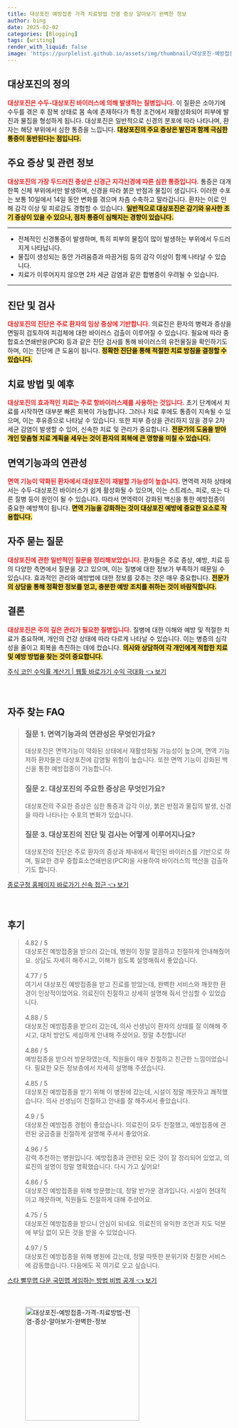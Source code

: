 ```yaml
---
title: 대상포진 예방접종 가격 치료방법 전염 증상 알아보기 완벽한 정보
author: bing
date: 2025-02-02
categories: [Blogging]
tags: [writing]
render_with_liquid: false
image: 'https://purplelist.github.io/assets/img/thumbnail/대상포진-예방접종-가격-치료방법-전염-증상-알아보기-완벽한-정보.webp'
---
```



<h2 id='대상포진의 정의'>대상포진의 정의</h2>

<p><b><span style="color: #ee2323;">대상포진은 수두-대상포진 바이러스에 의해 발생하는 질병입니다.</span></b> 이 질환은 소아기에 수두를 겪은 후 잠복 상태로 몸 속에 존재하다가 특정 조건에서 재활성화되어 피부에 발진과 물집을 형성하게 됩니다. 대상포진은 일반적으로 신경의 분포에 따라 나타나며, 환자는 해당 부위에서 심한 통증을 느낍니다. <b><span style="background-color: #ffe066;">대상포진의 주요 증상은 발진과 함께 극심한 통증이 동반된다는 점입니다.</span></b></p>

<h2 id='주요 증상 및 관련 정보'>주요 증상 및 관련 정보</h2>

<p><b><span style="color: #ee2323;">대상포진의 가장 두드러진 증상은 신경근 지각신경에 따른 심한 통증입니다.</span></b> 통증은 대개 한쪽 신체 부위에서만 발생하며, 신경을 따라 붉은 반점과 물집이 생깁니다. 이러한 수포는 보통 10일에서 14일 동안 변화를 겪으며 차츰 수축하고 말라갑니다. 환자는 이로 인해 감각 이상 및 피로감도 경험할 수 있습니다. <b><span style="background-color: #ffe066;">일반적으로 대상포진은 감기와 유사한 초기 증상이 있을 수 있으나, 점차 통증이 심해지는 경향이 있습니다.</span></b></p>

<hr />

<ul>
    <li>전체적인 신경통증이 발생하며, 특히 피부의 물집이 많이 발생하는 부위에서 두드러지게 나타납니다.</li>
    <li>물집이 생성되는 동안 가려움증과 따끔거림 등의 감각 이상이 함께 나타날 수 있습니다.</li>
    <li>치료가 이루어지지 않으면 2차 세균 감염과 같은 합병증이 우려될 수 있습니다.</li>
</ul>

<hr />

<h2 id='진단 및 검사'>진단 및 검사</h2>

<p><b><span style="color: #ee2323;">대상포진의 진단은 주로 환자의 임상 증상에 기반합니다.</span></b> 의료진은 환자의 병력과 증상을 면밀히 검토하여 피검체에 대한 바이러스 검출이 이루어질 수 있습니다. 필요에 따라 중합효소연쇄반응(PCR) 등과 같은 진단 검사를 통해 바이러스의 유전물질을 확인하기도 하며, 이는 진단에 큰 도움이 됩니다. <b><span style="background-color: #ffe066;">정확한 진단을 통해 적절한 치료 방침을 결정할 수 있습니다.</span></b></p>

<h2 id='치료 방법 및 예후'>치료 방법 및 예후</h2>

<p><b><span style="color: #ee2323;">대상포진의 효과적인 치료는 주로 항바이러스제를 사용하는 것입니다.</span></b> 초기 단계에서 치료를 시작하면 대부분 빠른 회복이 가능합니다. 그러나 치료 후에도 통증이 지속될 수 있으며, 이는 후유증으로 나타날 수 있습니다. 또한 피부 증상을 관리하지 않을 경우 2차 세균 감염이 발생할 수 있어, 신속한 치료 및 관리가 중요합니다. <b><span style="background-color: #ffe066;">전문가의 도움을 받아 개인 맞춤형 치료 계획을 세우는 것이 환자의 회복에 큰 영향을 미칠 수 있습니다.</span></b></p>

<h2 id='면역기능과의 연관성'>면역기능과의 연관성</h2>

<p><b><span style="color: #ee2323;">면역 기능이 약화된 환자에서 대상포진이 재발할 가능성이 높습니다.</span></b> 면역력 저하 상태에서는 수두-대상포진 바이러스가 쉽게 활성화될 수 있으며, 이는 스트레스, 피로, 또는 다른 질병 등이 원인이 될 수 있습니다. 따라서 면역력이 강화된 백신을 통한 예방접종이 중요한 예방책이 됩니다. <b><span style="background-color: #ffe066;">면역 기능을 강화하는 것이 대상포진 예방에 중요한 요소로 작용합니다.</span></b></p>

<h2 id='자주 묻는 질문'>자주 묻는 질문</h2>

<p><b><span style="color: #ee2323;">대상포진에 관한 일반적인 질문을 정리해보았습니다.</span></b> 환자들은 주로 증상, 예방, 치료 등의 다양한 측면에서 질문을 갖고 있으며, 이는 질병에 대한 정보가 부족하기 때문일 수 있습니다. 효과적인 관리와 예방법에 대한 정보를 갖추는 것은 매우 중요합니다. <b><span style="background-color: #ffe066;">전문가의 상담을 통해 정확한 정보를 얻고, 충분한 예방 조치를 취하는 것이 바람직합니다.</span></b></p>

<h2 id='결론'>결론</h2>

<p><b><span style="color: #ee2323;">대상포진은 주의 깊은 관리가 필요한 질병입니다.</span></b> 질병에 대한 이해와 예방 및 적절한 치료가 중요하며, 개인의 건강 상태에 따라 다르게 나타날 수 있습니다. 이는 병증의 심각성을 줄이고 회복을 촉진하는 데에 컸습니다. <b><span style="background-color: #ffe066;">의사와 상담하여 각 개인에게 적합한 치료 및 예방 방법을 찾는 것이 중요합니다.</span></b></p>


<p><a class="click-button" title="주식 코인 수익률 계산기 | 웹툴 바로가기 수익 극대화" href="https://purplelist.github.io/posts/%EC%A3%BC%EC%8B%9D-%EC%BD%94%EC%9D%B8-%EC%88%98%EC%9D%B5%EB%A5%A0-%EA%B3%84%EC%82%B0%EA%B8%B0-%EC%9B%B9%ED%88%B4-%EB%B0%94%EB%A1%9C%EA%B0%80%EA%B8%B0-%EC%88%98%EC%9D%B5-%EA%B7%B9%EB%8C%80%ED%99%94/" rel="dofollow">주식 코인 수익률 계산기 | 웹툴 바로가기 수익 극대화 👈 보기</a></p><br>
<h2 id='자주_찾는_FAQ'>자주 찾는 FAQ</h2>
<div itemscope="" itemtype="https://schema.org/FAQPage"> 
<blockquote> 
<div itemscope="" itemprop="mainEntity" itemtype="https://schema.org/Question"> 
<h3 itemprop="name">질문 1. 면역기능과의 연관성은 무엇인가요?</h3> 
<div itemscope="" itemprop="acceptedAnswer" itemtype="https://schema.org/Answer"> 
<span itemprop="text"> 
<p>대상포진은 면역기능이 약화된 상태에서 재활성화될 가능성이 높으며, 면역 기능 저하 환자들은 대상포진에 감염될 위험이 높습니다. 또한 면역 기능이 강화된 백신을 통한 예방접종이 가능합니다.</p> 
</span> 
</div> 
</div> 
<div itemscope="" itemprop="mainEntity" itemtype="https://schema.org/Question"> 
<h3 itemprop="name">질문 2. 대상포진의 주요한 증상은 무엇인가요?</h3> 
<div itemscope="" itemprop="acceptedAnswer" itemtype="https://schema.org/Answer"> 
<span itemprop="text"> 
<p>대상포진의 주요한 증상은 심한 통증과 감각 이상, 붉은 반점과 물집의 발생, 신경을 따라 나타나는 수포의 변화가 있습니다.</p> 
</span> 
</div> 
</div> 
<div itemscope="" itemprop="mainEntity" itemtype="https://schema.org/Question"> 
<h3 itemprop="name">질문 3. 대상포진의 진단 및 검사는 어떻게 이루어지나요?</h3> 
<div itemscope="" itemprop="acceptedAnswer" itemtype="https://schema.org/Answer"> 
<span itemprop="text"> 
<p>대상포진의 진단은 주로 환자의 증상과 체내에서 확인된 바이러스를 기반으로 하며, 필요한 경우 중합효소연쇄반응(PCR)을 사용하여 바이러스의 핵산을 검출하기도 합니다.</p> 
</span> 
</div> 
</div> 
</blockquote> 
</div>
<p><a class="click-button" title="종로구청 홈페이지 바로가기 신속 접근" href="https://purplelist.github.io/posts/%EC%A2%85%EB%A1%9C%EA%B5%AC%EC%B2%AD-%ED%99%88%ED%8E%98%EC%9D%B4%EC%A7%80-%EB%B0%94%EB%A1%9C%EA%B0%80%EA%B8%B0-%EC%8B%A0%EC%86%8D-%EC%A0%91%EA%B7%BC/" rel="dofollow">종로구청 홈페이지 바로가기 신속 접근 👈 보기</a></p><br>
<h2 id='후기'>후기</h2>
<div itemscope itemtype="https://schema.org/Product">
  <blockquote>
  <div itemprop="review" itemscope itemtype="https://schema.org/Review">
      <div itemprop="reviewRating" itemscope itemtype="https://schema.org/Rating"> <span itemprop="ratingValue">4.82</span> / <span itemprop="bestRating">5</span> </div>
      <span itemprop="reviewBody">대상포진 예방접종을 받으러 갔는데, 병원이 정말 깔끔하고 친절하게 안내해줬어요. 상담도 자세히 해주시고, 이해가 쉽도록 설명해줘서 좋았습니다.</span>
  </div>
  <br>
  <div itemprop="review" itemscope itemtype="https://schema.org/Review">
      <div itemprop="reviewRating" itemscope itemtype="https://schema.org/Rating"> <span itemprop="ratingValue">4.77</span> / <span itemprop="bestRating">5</span> </div>
      <span itemprop="reviewBody">여기서 대상포진 예방접종을 받고 진료를 받았는데, 완벽한 서비스와 깨끗한 환경이 인상적이었어요. 의료진이 친절하고 상세히 설명해 줘서 안심할 수 있었습니다.</span>
  </div>
  <br>
  <div itemprop="review" itemscope itemtype="https://schema.org/Review">
      <div itemprop="reviewRating" itemscope itemtype="https://schema.org/Rating"> <span itemprop="ratingValue">4.88</span> / <span itemprop="bestRating">5</span> </div>
      <span itemprop="reviewBody">대상포진 예방접종을 받으러 갔는데, 의사 선생님이 환자의 상태를 잘 이해해 주시고, 대처 방안도 세심하게 안내해 주셨어요. 정말 추천합니다!</span>
  </div>
  <br>
  <div itemprop="review" itemscope itemtype="https://schema.org/Review">
      <div itemprop="reviewRating" itemscope itemtype="https://schema.org/Rating"> <span itemprop="ratingValue">4.86</span> / <span itemprop="bestRating">5</span> </div>
      <span itemprop="reviewBody">예방접종을 받으러 방문하였는데, 직원들이 매우 친절하고 친근한 느낌이었습니다. 필요한 모든 정보층에서 자세히 설명해 주셨습니다.</span>
  </div>
  <br>
  <div itemprop="review" itemscope itemtype="https://schema.org/Review">
      <div itemprop="reviewRating" itemscope itemtype="https://schema.org/Rating"> <span itemprop="ratingValue">4.85</span> / <span itemprop="bestRating">5</span> </div>
      <span itemprop="reviewBody">대상포진 예방접종을 받기 위해 이 병원에 갔는데, 시설이 정말 깨끗하고 쾌적했습니다. 의사 선생님이 친절하고 안내를 잘 해주셔서 좋았습니다.</span>
  </div>
  <br>
  <div itemprop="review" itemscope itemtype="https://schema.org/Review">
      <div itemprop="reviewRating" itemscope itemtype="https://schema.org/Rating"> <span itemprop="ratingValue">4.9</span> / <span itemprop="bestRating">5</span> </div>
      <span itemprop="reviewBody">대상포진 예방접종 경험이 좋았습니다. 의료진이 모두 친절했고, 예방접종에 관련된 궁금증을 친절하게 설명해 주셔서 좋았어요.</span>
  </div>
  <br>
  <div itemprop="review" itemscope itemtype="https://schema.org/Review">
      <div itemprop="reviewRating" itemscope itemtype="https://schema.org/Rating"> <span itemprop="ratingValue">4.96</span> / <span itemprop="bestRating">5</span> </div>
      <span itemprop="reviewBody">강력 추천하는 병원입니다. 예방접종과 관련된 모든 것이 잘 정리되어 있었고, 의료진의 설명이 정말 명확했습니다. 다시 가고 싶어요!</span>
  </div>
  <br>
  <div itemprop="review" itemscope itemtype="https://schema.org/Review">
      <div itemprop="reviewRating" itemscope itemtype="https://schema.org/Rating"> <span itemprop="ratingValue">4.86</span> / <span itemprop="bestRating">5</span> </div>
      <span itemprop="reviewBody">대상포진 예방접종을 위해 방문했는데, 정말 반가운 경과입니다. 시설이 현대적이고 깨끗하며, 직원들도 친절하게 대해 주셨어요.</span>
  </div>
  <br>
  <div itemprop="review" itemscope itemtype="https://schema.org/Review">
      <div itemprop="reviewRating" itemscope itemtype="https://schema.org/Rating"> <span itemprop="ratingValue">4.75</span> / <span itemprop="bestRating">5</span> </div>
      <span itemprop="reviewBody">대상포진 예방접종을 받으니 안심이 되네요. 의료진의 유익한 조언과 지도 덕분에 부담 없이 모든 것을 받을 수 있었습니다.</span>
  </div>
  <br>
  <div itemprop="review" itemscope itemtype="https://schema.org/Review">
      <div itemprop="reviewRating" itemscope itemtype="https://schema.org/Rating"> <span itemprop="ratingValue">4.97</span> / <span itemprop="bestRating">5</span> </div>
      <span itemprop="reviewBody">대상포진 예방접종을 위해 병원에 갔는데, 정말 따뜻한 분위기와 친절한 서비스에 감동했습니다. 다음에도 꼭 여기로 오고 싶습니다.</span>
  </div>
  </blockquote>
</div>
<p><a class="click-button" title="스타 빨무맵 다운 국민맵 게임하는 방법 비법 공개" href="https://purplelist.github.io/posts/%EC%8A%A4%ED%83%80-%EB%B9%A8%EB%AC%B4%EB%A7%B5-%EB%8B%A4%EC%9A%B4-%EA%B5%AD%EB%AF%BC%EB%A7%B5-%EA%B2%8C%EC%9E%84%ED%95%98%EB%8A%94-%EB%B0%A9%EB%B2%95-%EB%B9%84%EB%B2%95-%EA%B3%B5%EA%B0%9C/" rel="dofollow">스타 빨무맵 다운 국민맵 게임하는 방법 비법 공개 👈 보기</a></p><br>
<figure class="image"><img src="https://purplelist.github.io/assets/img/thumbnail/대상포진-예방접종-가격-치료방법-전염-증상-알아보기-완벽한-정보.webp" alt="대상포진-예방접종-가격-치료방법-전염-증상-알아보기-완벽한-정보" width="256" height="256"></figure>